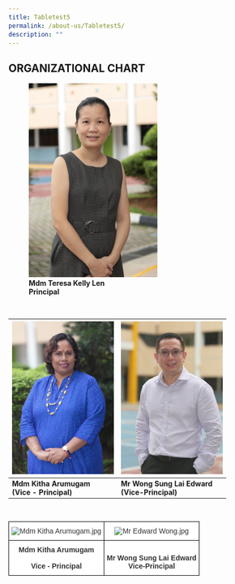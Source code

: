 ```yaml
---
title: Tabletest5
permalink: /about-us/Tabletest5/
description: ""
---
```

## ORGANIZATIONAL CHART

<figure>
<img style="width:60%" src="/images/Mdm%20Teresa%20Kelly%20Len.jpeg"> 
	<figcaption><b>Mdm Teresa Kelly Len</b><br>	<b>Principal</b></figcaption>
</figure>

<br>

<table>
<thead>
  <tr>
    <th><img src=/images/Mdm%20Kitha%20Arumugam.jpeg width="201"></th>
    <th><img src=/images/Mr%20Edward%20Wong.jpeg width="201"></th>
  </tr>
</thead>
<tbody>
  <tr>
		<td><b>Mdm Kitha Arumugam</b><br><b>(Vice - Principal)</b></td>
		<td><b>Mr Wong Sung Lai  Edward</b><br><b>(Vice-Principal)</b></td>
  </tr>
</tbody>
</table>

<br>

<style type="text/css">
.tg  {border-collapse:collapse;border-spacing:0;}
.tg td{border-color:black;border-style:solid;border-width:1px;font-family:Arial, sans-serif;font-size:14px;
  overflow:hidden;padding:10px 5px;word-break:normal;}
.tg th{border-color:black;border-style:solid;border-width:1px;font-family:Arial, sans-serif;font-size:14px;
  font-weight:normal;overflow:hidden;padding:10px 5px;word-break:normal;}
.tg .tg-tlx9{background-color:#FFF;color:#333;text-align:center;vertical-align:top}
.tg .tg-apyk{background-color:#FFF;color:#333;font-weight:bold;text-align:center;vertical-align:top}
</style>
<table class="tg">
<thead>
  <tr>
    <th class="tg-tlx9"><img src="https://bukittimahpri.moe.edu.sg/qql/slot/u750/Staff/2021/Mdm%20Kitha%20Arumugam.jpg" alt="Mdm Kitha Arumugam.jpg" width="201"></th>
    <th class="tg-tlx9"><img src="https://bukittimahpri.moe.edu.sg/qql/slot/u750/Staff/2021/Mr%20Edward%20Wong.jpg" alt="Mr Edward Wong.jpg" width="201"></th>
  </tr>
</thead>
<tbody>
  <tr>
    <td class="tg-apyk"><span style="font-weight:bold;background-color:transparent">Mdm </span>Kitha Arumugam<br><br>Vice - Principal<br></td>
    <td class="tg-apyk"><br>  Mr Wong Sung Lai  Edward<br>  Vice-Principal </td>
  </tr>
</tbody>
</table>